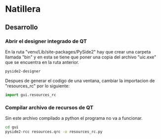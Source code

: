 # Natillera

## Desarrollo

### Abrir el designer integrado de QT

En la ruta "venv/Lib/site-packages/PySide2" hay que crear una carpeta llamada "bin" y en esta se tiene que poner una copia del archivo "uic.exe" que se encuentra en la ruta anterior.

```bash
pyside2-designer
```

Despues de generar el codigo de una ventana, cambiar la importacion de "resources_rc" por lo siguiente:

```python
import gui.resources_rc
```

### Compilar archivo de recursos de QT

Sin este archivo compilado a python el programa no va a funcionar.

```bash
cd gui
pyside2-rcc resources.qrc -o resources_rc.py
```

